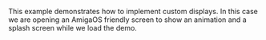 This example demonstrates how to implement custom displays. In this case we are opening an AmigaOS friendly
screen to show an animation and a splash screen while we load the demo.
